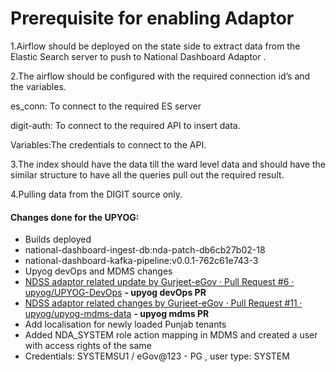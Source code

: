 # Prerequisite for enabling Adaptor



1.Airflow should be deployed on the state side to extract data from the Elastic Search server to push to National Dashboard Adaptor .

2.The airflow should be configured with the required connection id’s and the variables.

es\_conn: To connect to the required ES server

digit-auth: To connect to the required API to insert data.

Variables:The credentials to connect to the API.

3.The index should have the data till the ward level data and should have the similar structure to have all the queries pull out the required result.

4.Pulling data from the DIGIT source only.

&#x20;

#### Changes done for the UPYOG:

* Builds deployed
* national-dashboard-ingest-db:nda-patch-db6cb27b02-18
* national-dashboard-kafka-pipeline:v0.0.1-762c61e743-3
* Upyog devOps and MDMS changes
* [<img src="https://github.com/fluidicon.png" alt="" data-size="line">NDSS adaptor related update by Gurjeet-eGov · Pull Request #6 · upyog/UPYOG-DevOps](https://github.com/upyog/UPYOG-DevOps/pull/6) **- upyog devOps PR**
* [<img src="https://github.com/fluidicon.png" alt="" data-size="line">NDSS adaptor related changes by Gurjeet-eGov · Pull Request #11 · upyog/upyog-mdms-data](https://github.com/upyog/upyog-mdms-data/pull/11) **- upyog mdms PR**
* Add localisation for newly loaded Punjab tenants
* Added NDA\_SYSTEM role action mapping in MDMS and created a user with access rights of the same
* Credentials: SYSTEMSU1 / eGov@123 - PG , user type: SYSTEM
